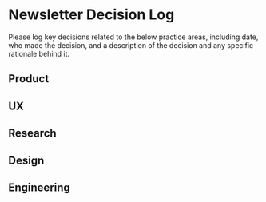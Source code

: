 # Newsletter Decision Log
Please log key decisions related to the below practice areas, including date, who made the decision, and a description of the decision and any specific rationale behind it.

## Product

## UX

## Research

## Design

## Engineering
